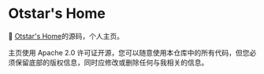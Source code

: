 # Otstar's Home

:art: [Otstar's Home](https://ixk.me)的源码，个人主页。

主页使用 Apache 2.0 许可证开源，您可以随意使用本仓库中的所有代码，但您必须保留底部的版权信息，同时应修改或删除任何与我相关的信息。
